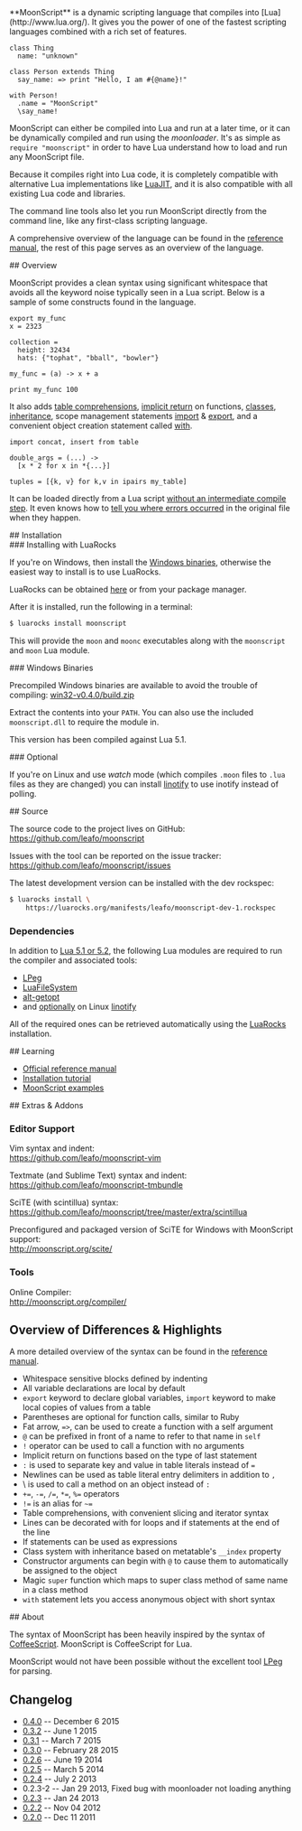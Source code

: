 <div id="intro"></div>
**MoonScript** is a dynamic scripting language that compiles into
[Lua](http://www.lua.org/). It gives you the power of one of the fastest
scripting languages combined with a rich set of features.

```moon
class Thing
  name: "unknown"

class Person extends Thing
  say_name: => print "Hello, I am #{@name}!"

with Person!
  .name = "MoonScript"
  \say_name!
```

MoonScript can either be compiled into Lua and run at a later time, or it can
be dynamically compiled and run using the *moonloader*. It's as simple as
`require "moonscript"` in order to have Lua understand how to load and run any
MoonScript file.

Because it compiles right into Lua code, it is completely compatible with
alternative Lua implementations like [LuaJIT](http://luajit.org), and it is
also compatible with all existing Lua code and libraries.

The command line tools also let you run MoonScript directly from the
command line, like any first-class scripting language.

A comprehensive overview of the language can be found in the [reference
manual](reference/), the rest of this page serves as an overview of the
language.

<div id="overview"></div>
## Overview

MoonScript provides a clean syntax using significant whitespace that avoids all
the keyword noise typically seen in a Lua script. Below is a sample of some
constructs found in the language.

```moon
export my_func
x = 2323

collection =
  height: 32434
  hats: {"tophat", "bball", "bowler"}

my_func = (a) -> x + a

print my_func 100
```

It also adds [table comprehensions](reference/#table_comprehensions), [implicit return](reference/#function_literals) on functions, [classes](reference/#object_oriented_programming),
[inheritance](reference/#inheritance), scope management statements [import](reference/#import_statement) & [export](reference/#export_statement), and a convenient
object creation statement called [with](reference/#with_assignment).

```moon
import concat, insert from table

double_args = (...) ->
  [x * 2 for x in *{...}]

tuples = [{k, v} for k,v in ipairs my_table]
```

It can be loaded directly from a Lua script [without an intermediate
compile step](reference/api.html#autocompiling_with_the_moonscript_module). It even knows how to [tell you
where errors occurred](reference/command_line.html#error_rewriting) in the original file when
they happen.

<div id="installation"></div>
## Installation

<div id="installing_with_luarocks"></div>
### Installing with LuaRocks

If you're on Windows, then install the [Windows binaries](#windows_binaries),
otherwise the easiest way to install is to use LuaRocks.

LuaRocks can be obtained [here](http://www.luarocks.org/) or from your package
manager.

After it is installed, run the following in a terminal:

```bash
$ luarocks install moonscript
```

This will provide the `moon` and `moonc` executables along with the
`moonscript` and `moon` Lua module.


<div id="windows_binaries"></div>
### Windows Binaries

Precompiled Windows binaries are available to avoid the trouble of compiling:
[win32-v0.4.0/build.zip](https://github.com/leafo/moonscript/releases/download/win32-v0.4.0/build.zip)

Extract the contents into your `PATH`. You can also use the included
`moonscript.dll`  to require the module in.

This version has been compiled against Lua 5.1.

<div id="optional"></div>
### Optional

If you're on Linux and use *watch* mode (which compiles `.moon` files to `.lua`
files as they are changed) you can install
[linotify](https://github.com/hoelzro/linotify) to use inotify instead of
polling.

<div id="source"></div>
## Source

The source code to the project lives on GitHub:  
<https://github.com/leafo/moonscript>

Issues with the tool can be reported on the issue tracker:  
<https://github.com/leafo/moonscript/issues>

The latest development version can be installed with the dev rockspec:

```bash
$ luarocks install \
    https://luarocks.org/manifests/leafo/moonscript-dev-1.rockspec
```

### Dependencies

In addition to [Lua 5.1 or 5.2](http://lua.org), the following Lua modules are
required to run the compiler and associated tools:

 * [LPeg](http://www.inf.puc-rio.br/~roberto/lpeg/lpeg.html)
 * [LuaFileSystem](http://keplerproject.github.com/luafilesystem/)
 * [alt-getopt](http://luaforge.net/projects/alt-getopt/)
 * and [optionally](#optional) on Linux [linotify](https://github.com/hoelzro/linotify)

All of the required ones can be retrieved automatically using the
[LuaRocks](#installing_with_luarocks) installation.

<div id="learning"></div>
## Learning

 * [Official reference manual](reference/)
 * [Installation tutorial](http://leafo.net/posts/getting_started_with_moonscript.html)
 * [MoonScript examples](https://github.com/leafo/moonscript/wiki/Moonscript-Examples)

<div id="extras"></div>
## Extras & Addons

### Editor Support

Vim syntax and indent:  
<https://github.com/leafo/moonscript-vim>

Textmate (and Sublime Text) syntax and indent:  
<https://github.com/leafo/moonscript-tmbundle>

SciTE (with scintillua) syntax:  
<https://github.com/leafo/moonscript/tree/master/extra/scintillua>

Preconfigured and packaged version of SciTE for Windows with MoonScript
support:  
<http://moonscript.org/scite/>

### Tools

Online Compiler:  
<http://moonscript.org/compiler/>

## Overview of Differences & Highlights

A more detailed overview of the syntax can be found in the
[reference manual](reference/).

 * Whitespace sensitive blocks defined by indenting
 * All variable declarations are local by default
 * `export` keyword to declare global variables, `import` keyword to make local
   copies of values from a table
 * Parentheses are optional for function calls, similar to Ruby
 * Fat arrow, `=>`, can be used to create a function with a self argument
 * `@` can be prefixed in front of a name to refer to that name in `self`
 * `!` operator can be used to call a function with no arguments
 * Implicit return on functions based on the type of last statement
 * `:` is used to separate key and value in table literals instead of `=`
 * Newlines can be used as table literal entry delimiters in addition to `,`
 * \ is used to call a method on an object instead of `:`
 * `+=`, `-=`, `/=`, `*=`, `%=` operators
 * `!=` is an alias for `~=`
 * Table comprehensions, with convenient slicing and iterator syntax
 * Lines can be decorated with for loops and if statements at the end of the line
 * If statements can be used as expressions
 * Class system with inheritance based on metatable's `__index` property
 * Constructor arguments can begin with `@` to cause them to automatically be
   assigned to the object
 * Magic `super` function which maps to super class method of same name in a
   class method
 * `with` statement lets you access anonymous object with short syntax

<div id="about"></div>
## About

The syntax of MoonScript has been heavily inspired by the syntax of
[CoffeeScript](http://jashkenas.github.io/coffee-script/). MoonScript is
CoffeeScript for Lua.

MoonScript would not have been possible without the excellent tool
[LPeg](http://www.inf.puc-rio.br/~roberto/lpeg/) for parsing.

<a name="change_log"></a>
## Changelog

 * [0.4.0](https://github.com/leafo/moonscript/blob/master/CHANGELOG.md#moonscript-v040-2015-12-06) -- December 6 2015
 * [0.3.2](https://github.com/leafo/moonscript/blob/master/CHANGELOG.md#moonscript-v032-2015-6-01) -- June 1 2015
 * [0.3.1](https://github.com/leafo/moonscript/blob/master/CHANGELOG.md#moonscript-v031-2015-3-07) -- March 7 2015
 * [0.3.0](https://github.com/leafo/moonscript/blob/master/CHANGELOG.md#moonscript-v030-2015-2-28) -- February 28 2015
 * [0.2.6](https://github.com/leafo/moonscript/blob/master/CHANGELOG.md#moonscript-v026-2014-6-18) -- June 19 2014
 * [0.2.5](https://github.com/leafo/moonscript/blob/master/CHANGELOG.md#moonscript-v025-2014-3-5) -- March 5 2014
 * [0.2.4](http://leafo.net/posts/moonscript_v024.html) -- July 2 2013
 * 0.2.3-2 -- Jan 29 2013, Fixed bug with moonloader not loading anything
 * [0.2.3](http://leafo.net/posts/moonscript_v023.html) -- Jan 24 2013
 * [0.2.2](http://leafo.net/posts/moonscript_v022.html) -- Nov 04 2012
 * [0.2.0](http://leafo.net/posts/moonscript_v020.html) -- Dec 11 2011

